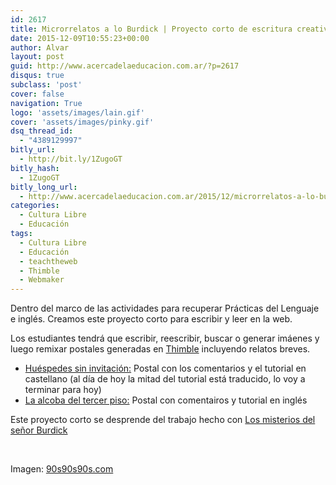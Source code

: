 ```yaml
---
id: 2617
title: Microrrelatos a lo Burdick | Proyecto corto de escritura creativa y HTML
date: 2015-12-09T10:55:23+00:00
author: Alvar
layout: post
guid: http://www.acercadelaeducacion.com.ar/?p=2617
disqus: true
subclass: 'post'
cover: false
navigation: True
logo: 'assets/images/lain.gif'
cover: 'assets/images/pinky.gif'
dsq_thread_id:
  - "4389129997"
bitly_url:
  - http://bit.ly/1ZugoGT
bitly_hash:
  - 1ZugoGT
bitly_long_url:
  - http://www.acercadelaeducacion.com.ar/2015/12/microrrelatos-a-lo-burdick-proyecto-corto-de-escritura-creativa-y-html/
categories:
  - Cultura Libre
  - Educación
tags:
  - Cultura Libre
  - Educación
  - teachtheweb
  - Thimble
  - Webmaker
---
```


Dentro del marco de las actividades para recuperar Prácticas del Lenguaje e inglés. Creamos este proyecto corto para escribir y leer en la web.

Los estudiantes tendrá que escribir, reescribir, buscar o generar imáenes y luego remixar postales generadas en <a href="http://thimble.mozilla.org/" target="_blank">Thimble</a> incluyendo relatos breves.
<ul>
	<li><a href="https://d157rqmxrxj6ey.cloudfront.net/estunsam/19043/" target="_blank">Huéspedes sin invitación:</a> Postal con los comentarios y el tutorial en castellano (al día de hoy la mitad del tutorial está traducido, lo voy a terminar para hoy)</li>
	<li><a href="https://d157rqmxrxj6ey.cloudfront.net/estunsam/19042/" target="_blank">La alcoba del tercer piso:</a> Postal con comentairos y tutorial en inglés</li>
</ul>
Este proyecto corto se desprende del trabajo hecho con <a href="http://www.fondodeculturaeconomica.com/librerias/Detalle.aspx?ctit=100142E" target="_blank">Los misterios del señor Burdick</a>

&nbsp;

Imagen: <a class="source-link" href="http://peteneems.tumblr.com/post/105562853655" target="_blank" rel="nofollow">90s90s90s.com</a>
